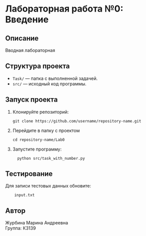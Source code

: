 # Лабораторная работа №0: Введение
## Описание
Вводная лабораторная

## Структура проекта
- `Task/` — папка с выполненной задачей.
- `src/` — исходный код программы.


## Запуск проекта
1. Клонируйте репозиторий:
   ```
   git clone https://github.com/username/repository-name.git
   ```
2. Перейдите в папку с проектом
   ```
   cd repository-name/Lab0
   ```
3. Запустите программу:
   ```
     python src/task_with_number.py
   ```
## Тестирование
Для записи тестовых данных обновите:
```
    input.txt
```

## Автор
Журбина Марина Андреевна\
Группа: К3139
